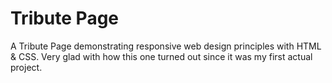 # Tribute Page
A Tribute Page demonstrating responsive web design principles with HTML &amp; CSS.
Very glad with how this one turned out since it was my first actual project.
